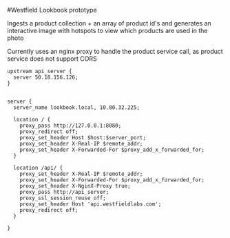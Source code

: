 #Westfield Lookbook prototype

Ingests a product collection + an array of product id's and generates an interactive image with hotspots to view which products are used in the photo

Currently uses an nginx proxy to handle the product service call, as product service does not support CORS


    upstream api_server {
      server 50.18.156.126;
    }


    server {
      server_name lookbook.local, 10.80.32.225;

      location / {
        proxy_pass http://127.0.0.1:8080;
        proxy_redirect off;
        proxy_set_header Host $host:$server_port;
        proxy_set_header X-Real-IP $remote_addr;
        proxy_set_header X-Forwarded-For $proxy_add_x_forwarded_for;
      }

      location /api/ {
        proxy_set_header X-Real-IP $remote_addr;
        proxy_set_header X-Forwarded-For $proxy_add_x_forwarded_for;
        proxy_set_header X-NginX-Proxy true;
        proxy_pass http://api_server;
        proxy_ssl_session_reuse off;
        proxy_set_header Host 'api.westfieldlabs.com';
        proxy_redirect off;
      }

    }


